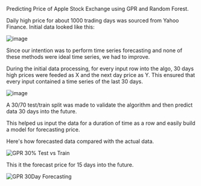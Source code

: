 Predicting Price of Apple Stock Exchange using GPR and Random Forest.

Daily high price for about 1000 trading days was sourced from Yahoo Finance. Initial data looked like this: 

![image](https://github.com/aditya8503/Stock-price-Prediction/assets/168825142/b4d0aad4-1b07-4137-986d-18338de0251d)

Since our intention was to perform time series forecasting and none of these methods were ideal time series, we had to improve. 

During the initial data processing, for every input row into the algo, 30 days high prices were feeded as X and the next day price as Y. This ensured that every input contained a time series of the last 30 days. 

![image](https://github.com/aditya8503/Stock-price-Prediction/assets/168825142/9e105371-f925-41d0-8a31-8a5c90b214cc)

A 30/70 test/train split was made to validate the algorithm and then predict data 30 days into the future. 

This helped us input the data for a duration of time as a row and easily build a model for forecasting price.

Here's how forecasted data compared with the actual data.

![GPR 30% Test vs Train ](https://github.com/aditya8503/Stock-price-Prediction/assets/168825142/22ac3132-695a-4946-9dc7-71c3c95a22fb)

This it the forecast price for 15 days into the future.

![GPR 30Day Forecasting](https://github.com/aditya8503/Stock-price-Prediction/assets/168825142/799c403f-e16a-4ca4-a0cb-7ff7ff8091c3)



